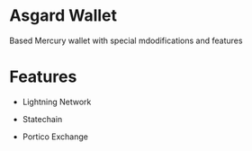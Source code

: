 # Asgard Wallet

Based Mercury wallet with special mdodifications and features

# Features

- Lightning Network

- Statechain

- Portico Exchange
